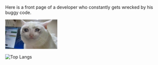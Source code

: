 Here is a front page of a developer who constantly gets wrecked by his buggy code.

<img src="https://github.com/zushenyan/zushenyan/blob/master/crying.jpg" width="33%">

![Top Langs](https://github-readme-stats.vercel.app/api/top-langs/?username=zushenyan&layout=compact)
